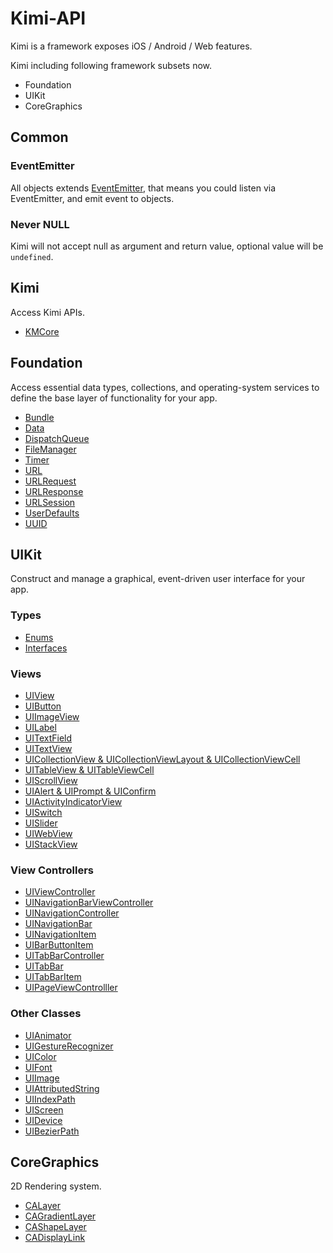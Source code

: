 # Kimi-API

Kimi is a framework exposes iOS / Android / Web features.

Kimi including following framework subsets now.

* Foundation
* UIKit
* CoreGraphics

## Common

### EventEmitter

All objects extends [EventEmitter](https://github.com/Olical/EventEmitter), that means you could listen via EventEmitter, and emit event to objects.

### Never NULL

Kimi will not accept null as argument and return value, optional value will be ```undefined```.

## Kimi

Access Kimi APIs.

* [KMCore](Kimi/KMCore.md)

## Foundation

Access essential data types, collections, and operating-system services to define the base layer of functionality for your app.

* [Bundle](Foundation/Bundle.md)
* [Data](Foundation/Data.md)
* [DispatchQueue](Foundation/DispatchQueue.md)
* [FileManager](Foundation/FileManager.md)
* [Timer](Foundation/Timer.md)
* [URL](Foundation/URL.md)
* [URLRequest](Foundation/URLRequest.md)
* [URLResponse](Foundation/URLResponse.md)
* [URLSession](Foundation/URLSession.md)
* [UserDefaults](Foundation/UserDefaults.md)
* [UUID](Foundation/UUID.md)

## UIKit

Construct and manage a graphical, event-driven user interface for your app.

### Types

* [Enums](UIKit/Enums.md)
* [Interfaces](UIKit/Interfaces.md)

### Views

* [UIView](UIKit/UIView.md)
* [UIButton](UIKit/UIButton.md)
* [UIImageView](UIKit/UIImageView.md)
* [UILabel](UIKit/UILabel.md)
* [UITextField](UIKit/UITextField.md)
* [UITextView](UIKit/UITextView.md)
* [UICollectionView & UICollectionViewLayout & UICollectionViewCell](UIKit/UICollectionView.md)
* [UITableView & UITableViewCell](UIKit/UITableView.md)
* [UIScrollView](UIKit/UIScrollView.md)
* [UIAlert & UIPrompt & UIConfirm](UIKit/UIDialogs.md)
* [UIActivityIndicatorView](UIKit/UIActivityIndicatorView.md)
* [UISwitch](UIKit/UISwitch.md)
* [UISlider](UIKit/UISlider.md)
* [UIWebView](UIKit/UIWebView.md)
* [UIStackView](UIKit/UIStackView.md)

### View Controllers

* [UIViewController](UIKit/UIViewController.md)
* [UINavigationBarViewController](UIKit/UINavigationBarViewController.md)
* [UINavigationController](UIKit/UINavigationController.md)
* [UINavigationBar](UIKit/UINavigationBar.md)
* [UINavigationItem](UIKit/UINavigationItem.md)
* [UIBarButtonItem](UIKit/UIBarButtonItem.md)
* [UITabBarController](UIKit/UITabBarController.md)
* [UITabBar](UIKit/UITabBar.md)
* [UITabBarItem](UIKit/UITabBarItem.md)
* [UIPageViewControlller](UIKit/UIPageViewControlller.md)

### Other Classes

* [UIAnimator](UIKit/UIAnimator.md)
* [UIGestureRecognizer](UIKit/UIGestureRecognizer.md)
* [UIColor](UIKit/UIColor.md)
* [UIFont](UIKit/UIFont.md)
* [UIImage](UIKit/UIImage.md)
* [UIAttributedString](UIKit/UIAttributedString.md)
* [UIIndexPath](UIKit/UIIndexPath.md)
* [UIScreen](UIKit/UIScreen.md)
* [UIDevice](UIKit/UIDevice.md)
* [UIBezierPath](UIKit/UIBezierPath.md)

## CoreGraphics

2D Rendering system.

* [CALayer](CoreGraphics/CALayer.md)
* [CAGradientLayer](CoreGraphics/CAGradientLayer.md)
* [CAShapeLayer](CoreGraphics/CAShapeLayer.md)
* [CADisplayLink](CoreGraphics/CADisplayLink.md)
